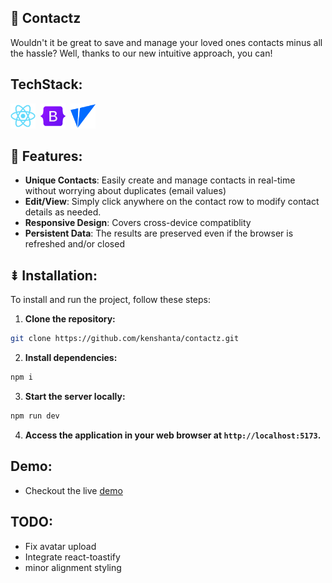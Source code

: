 ## 👤 Contactz

Wouldn't it be great to save and manage your loved ones contacts minus all the hassle?
Well, thanks to our new intuitive approach, you can!

## TechStack:

<div>
 <img src="https://github.com/devicons/devicon/blob/master/icons/react/react-original.svg" title="ReactJs" alt="ReactJs" width="40" height="40"/>&nbsp;
  <img src="https://github.com/devicons/devicon/blob/master/icons/bootstrap/bootstrap-original.svg" title="Bootstrap" alt="Bootstrap" width="40" height="40"/>&nbsp;
  <img src="https://github.com/devicons/devicon/blob/master/icons/vite/vite-original.svg" title="Vite" alt="Vite" width="40" height="40"/>&nbsp;
 </div>

## 🎥 Features:

- **Unique Contacts**: Easily create and manage contacts in real-time without worrying about duplicates (email values)
- **Edit/View**: Simply click anywhere on the contact row to modify contact details as needed.
- **Responsive Design**: Covers cross-device compatiblity
- **Persistent Data**: The results are preserved even if the browser is refreshed and/or closed

## ⇟ Installation:

To install and run the project, follow these steps:

1.  **Clone the repository:**

```bash
git clone https://github.com/kenshanta/contactz.git
```

2.  **Install dependencies:**

```bash
npm i
```

3.  **Start the server locally:**

```bash
npm run dev
```

4.  **Access the application in your web browser at `http://localhost:5173`.**

## Demo:

- Checkout the live [demo](https://graph-housing-prices.vercel.app/)

## TODO:

- Fix avatar upload
- Integrate react-toastify
- minor alignment styling
